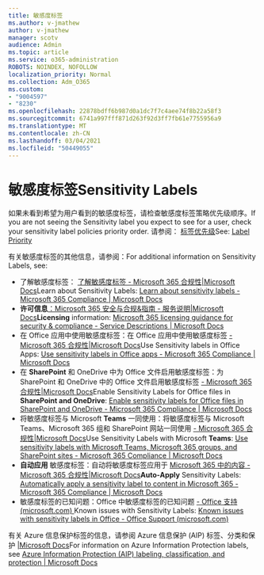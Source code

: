 ```yaml
---
title: 敏感度标签
ms.author: v-jmathew
author: v-jmathew
manager: scotv
audience: Admin
ms.topic: article
ms.service: o365-administration
ROBOTS: NOINDEX, NOFOLLOW
localization_priority: Normal
ms.collection: Adm_O365
ms.custom:
- "9004597"
- "8230"
ms.openlocfilehash: 22878bdff6b987d0a1dc7f7c4aee74f8b22a58f3
ms.sourcegitcommit: 6741a997fff871d263f92d3ff7fb61e7755956a9
ms.translationtype: MT
ms.contentlocale: zh-CN
ms.lasthandoff: 03/04/2021
ms.locfileid: "50449055"
---
```

# <a name="sensitivity-labels"></a><span data-ttu-id="a392e-102">敏感度标签</span><span class="sxs-lookup"><span data-stu-id="a392e-102">Sensitivity Labels</span></span>

<span data-ttu-id="a392e-103">如果未看到希望为用户看到的敏感度标签，请检查敏感度标签策略优先级顺序。</span><span class="sxs-lookup"><span data-stu-id="a392e-103">If you are not seeing the Sensitivity label you expect to see for a user, check your sensitivity label policies priority order.</span></span> <span data-ttu-id="a392e-104">请参阅： [标签优先级](https://docs.microsoft.com/microsoft-365/compliance/sensitivity-labels)</span><span class="sxs-lookup"><span data-stu-id="a392e-104">See: [Label Priority](https://docs.microsoft.com/microsoft-365/compliance/sensitivity-labels)</span></span>

<span data-ttu-id="a392e-105">有关敏感度标签的其他信息，请参阅：</span><span class="sxs-lookup"><span data-stu-id="a392e-105">For additional information on Sensitivity Labels, see:</span></span>

- <span data-ttu-id="a392e-106">了解敏感度标签： [了解敏感度标签 - Microsoft 365 合规性|Microsoft Docs](https://docs.microsoft.com/microsoft-365/compliance/sensitivity-labels)</span><span class="sxs-lookup"><span data-stu-id="a392e-106">Learn about Sensitivity Labels: [Learn about sensitivity labels - Microsoft 365 Compliance | Microsoft Docs](https://docs.microsoft.com/microsoft-365/compliance/sensitivity-labels)</span></span>
- <span data-ttu-id="a392e-107">**许可信息**[：Microsoft 365 安全与合规&指南 - 服务说明|Microsoft Docs](https://docs.microsoft.com/office365/servicedescriptions/microsoft-365-service-descriptions/microsoft-365-tenantlevel-services-licensing-guidance/microsoft-365-security-compliance-licensing-guidance#information-protection)</span><span class="sxs-lookup"><span data-stu-id="a392e-107">**Licensing** information: [Microsoft 365 licensing guidance for security & compliance - Service Descriptions | Microsoft Docs](https://docs.microsoft.com/office365/servicedescriptions/microsoft-365-service-descriptions/microsoft-365-tenantlevel-services-licensing-guidance/microsoft-365-security-compliance-licensing-guidance#information-protection)</span></span>
- <span data-ttu-id="a392e-108">在 Office 应用中使用敏感度标签：在 Office 应用中使用敏感度标签 [- Microsoft 365 合规性|Microsoft Docs](https://docs.microsoft.com/microsoft-365/compliance/sensitivity-labels-office-apps)</span><span class="sxs-lookup"><span data-stu-id="a392e-108">Use Sensitivity labels in Office Apps: [Use sensitivity labels in Office apps - Microsoft 365 Compliance | Microsoft Docs](https://docs.microsoft.com/microsoft-365/compliance/sensitivity-labels-office-apps)</span></span>
- <span data-ttu-id="a392e-109">在 **SharePoint** 和 OneDrive 中为 Office 文件启用敏感度标签：为 SharePoint 和 OneDrive 中的 Office 文件启用敏感度标签 [- Microsoft 365 合规性|Microsoft Docs](https://docs.microsoft.com/microsoft-365/compliance/sensitivity-labels-sharepoint-onedrive-files)</span><span class="sxs-lookup"><span data-stu-id="a392e-109">Enable Sensitivity Labels for Office files in **SharePoint and OneDrive**: [Enable sensitivity labels for Office files in SharePoint and OneDrive - Microsoft 365 Compliance | Microsoft Docs](https://docs.microsoft.com/microsoft-365/compliance/sensitivity-labels-sharepoint-onedrive-files)</span></span>
- <span data-ttu-id="a392e-110">将敏感度标签与 Microsoft **Teams** 一同使用：将敏感度标签与 Microsoft Teams、Microsoft 365 组和 SharePoint 网站一同使用 [- Microsoft 365 合规性|Microsoft Docs](https://docs.microsoft.com/microsoft-365/compliance/sensitivity-labels-teams-groups-sites)</span><span class="sxs-lookup"><span data-stu-id="a392e-110">Use Sensitivity Labels with Microsoft **Teams**: [Use sensitivity labels with Microsoft Teams, Microsoft 365 groups, and SharePoint sites - Microsoft 365 Compliance | Microsoft Docs](https://docs.microsoft.com/microsoft-365/compliance/sensitivity-labels-teams-groups-sites)</span></span>
- <span data-ttu-id="a392e-111">**自动应用** 敏感度标签：自动将敏感度标签应用于 [Microsoft 365 中的内容 - Microsoft 365 合规性|Microsoft Docs](https://docs.microsoft.com/microsoft-365/compliance/apply-sensitivity-label-automatically)</span><span class="sxs-lookup"><span data-stu-id="a392e-111">**Auto-Apply** Sensitivity Labels: [Automatically apply a sensitivity label to content in Microsoft 365 - Microsoft 365 Compliance | Microsoft Docs](https://docs.microsoft.com/microsoft-365/compliance/apply-sensitivity-label-automatically)</span></span>
- <span data-ttu-id="a392e-112">敏感度标签的已知问题：Office 中敏感度标签的已知问题 [- Office 支持 (microsoft.com) ](https://support.microsoft.com/office/known-issues-with-sensitivity-labels-in-office-b169d687-2bbd-4e21-a440-7da1b2743edc)</span><span class="sxs-lookup"><span data-stu-id="a392e-112">Known issues with Sensitivity Labels: [Known issues with sensitivity labels in Office - Office Support (microsoft.com)](https://support.microsoft.com/office/known-issues-with-sensitivity-labels-in-office-b169d687-2bbd-4e21-a440-7da1b2743edc)</span></span>

<span data-ttu-id="a392e-113">有关 Azure 信息保护标签的信息，请参阅 Azure 信息保护 (AIP) 标签、分类和保护 [|Microsoft Docs](https://docs.microsoft.com/azure/information-protection/aip-classification-and-protection)</span><span class="sxs-lookup"><span data-stu-id="a392e-113">For information on Azure Information Protection labels, see [Azure Information Protection (AIP) labeling, classification, and protection | Microsoft Docs](https://docs.microsoft.com/azure/information-protection/aip-classification-and-protection)</span></span>
